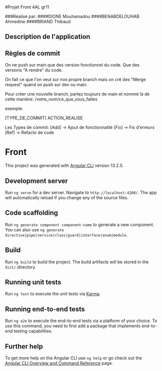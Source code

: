#Projet Front 4AL gr11

###Réalisé par:
####DIONE Mouhamadou
####BENABDELOUHAB Ahmedine
####BRIAND Thibaud

## Description de l'application


## Règles de commit
On ne push sur main que des version fonctionnel du code. Que des versions "A rendre" du code.

On fait ce que l'on veut sur nos propre branch mais on cré des "Merge request" quand on push sur dev ou main.

Pour créer une nouvelle branch, partez toujours de main et nommé là de cette manière:
/votre_nom/ce_que_vous_faites

exemple:

  [TYPE_DE_COMMIT] ACTION_REALISE

Les Types de commit:
  [Add] -> Ajout de fonctionnalité
  [Fix] -> Fix d'erreurs
  [Ref] -> Refacto de code

# Front

This project was generated with [Angular CLI](https://github.com/angular/angular-cli) version 13.2.5.

## Development server

Run `ng serve` for a dev server. Navigate to `http://localhost:4200/`. The app will automatically reload if you change any of the source files.

## Code scaffolding

Run `ng generate component component-name` to generate a new component. You can also use `ng generate directive|pipe|service|class|guard|interface|enum|module`.

## Build

Run `ng build` to build the project. The build artifacts will be stored in the `dist/` directory.

## Running unit tests

Run `ng test` to execute the unit tests via [Karma](https://karma-runner.github.io).

## Running end-to-end tests

Run `ng e2e` to execute the end-to-end tests via a platform of your choice. To use this command, you need to first add a package that implements end-to-end testing capabilities.

## Further help

To get more help on the Angular CLI use `ng help` or go check out the [Angular CLI Overview and Command Reference](https://angular.io/cli) page.
